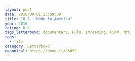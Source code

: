 ```yaml
---
layout: post 
date: 2016-09-01 23:59:00
title: "O.J.: Made in America"
year: 2016
rating: 0.9
tags_letterboxd: documentary, Hulu, streaming, HDTV, NYC
tags:
  - film
category: Letterboxd
canonical: https://boxd.it/b605B
---
```

